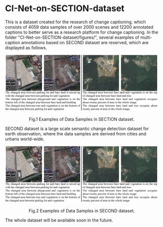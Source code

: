 # CI-Net-on-SECTION-dataset
This is a dataset created for the research of change captioning, which consists of 4059 data samples of over 2000 scenes and 12200 annotated captions to better serve as a research platform for change captioning. In the folder "CI-Net-on-SECTION-dataset/figures/", several examples of multi-caption annotations based on SECOND dataset are reserved, which are displayed as follows.

<div id="img\-container" align="center"> <img src="figures/Fig4.png" width="1000px"> <div id="img\-container" align="center">
  
<p align="center">  
Fig.1 Examples of Data Samples in SECTION dataset.
</p>  

<p align="left"> 
SECOND dataset is a large scale semantic change detection dataset for earth observation, where the data samples are derived from cities and urbans world-wide.
</p> 

<div id="img\-container" align="center"> <img src="figures/Fig4.png" width="1000px"> </div>
  
<p align="center"> 
Fig.2 Examples of Data Samples in SECOND dataset.
</p>  

<p align="left"> 
The whole dataset will be available soon in the future.
</p> 

